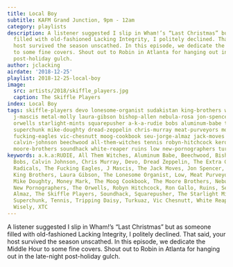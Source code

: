 ```yaml
---
title: Local Boy
subtitle: KAFM Grand Junction, 9pm - 12am
category: playlists
description: A listener suggested I slip in Wham!’s “Last Christmas” but as someone
  filled with old-fashioned Lacking Integrity, I politely declined. That said, your
  host survived the season unscathed. In this episode, we dedicate the Middle Hour
  to some fine covers. Shout out to Robin in Atlanta for hanging out in the late-night
  post-holiday gulch.
author: jclacking
airdate: '2018-12-25'
playlist: 2018-12-25-local-boy
image:
  src: artists/2018/skiffle_players.jpg
  caption: The Skiffle Players
index: Local Boy
tags: skiffle-players devo lonesome-organist sudakistan king-brothers willie-wisely
  j-mascis metal-molly laura-gibson bishop-allen nebula-rosa jon-spencer ron-gallo
  orwells starlight-mints squarepusher a-k-a-rudie bobs aluminum-babe tripping-daisy
  superchunk mike-doughty dread-zeppelin chris-murray meat-purveyors money-mark extra-glenns
  fucking-eagles vic-chesnutt moog-cookbook seu-jorge-almaz jack-moves xtc free-radicals
  calvin-johnson beechwood all-them-witches tennis robyn-hitchcock kero-kero-bonito
  moore-brothers soundhack white-reaper ruins low new-pornographers turkuaz
keywords: a.k.a:RUDIE, All Them Witches, Aluminum Babe, Beechwood, Bishop Allen, The
  Bobs, Calvin Johnson, Chris Murray, Devo, Dread Zeppelin, The Extra Glenns, Free
  Radicals, The Fucking Eagles, J Mascis, The Jack Moves, Jon Spencer, Kero Kero Bonito,
  King Brothers, Laura Gibson, The Lonesome Organist, Low, Meat Purveyors, Metal Molly,
  Mike Doughty, Money Mark, The Moog Cookbook, The Moore Brothers, Nebula Rosa, The
  New Pornographers, The Orwells, Robyn Hitchcock, Ron Gallo, Ruins, Seu Jorge And
  Almaz, The Skiffle Players, Soundhack, Squarepusher, The Starlight Mints, Sudakistan,
  Superchunk, Tennis, Tripping Daisy, Turkuaz, Vic Chesnutt, White Reaper, Willie
  Wisely, XTC
---
```

A listener suggested I slip in Wham!’s “Last Christmas” but as someone filled with old-fashioned Lacking Integrity, I politely declined. That said, your host survived the season unscathed. In this episode, we dedicate the Middle Hour to some fine covers. Shout out to Robin in Atlanta for hanging out in the late-night post-holiday gulch.

